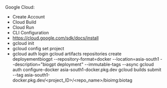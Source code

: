 Google Cloud:

* Create Account
* Cloud Build 
* Cloud Run
* CLI Configuration
* https://cloud.google.com/sdk/docs/install
* gcloud init
* gcloud config set project <your project name>
* gcloud auth login
 gcloud artifacts repositories create deployementbiogpt --repository-format=docker --location=asia-south1 --description="biogpt deployment" --immutable-tags --async
 gcloud auth configure-docker asia-south1-docker.pkg.dev
 gcloud builds submit --tag asia-south1-docker.pkg.dev/<project_ID>/<repo_name>/bioimg:biotag
